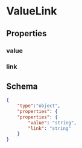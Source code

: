 # ValueLink
## Properties
### value
### link
## Schema
            
```json
{
    "type":"object",
    "properties": {
    "properties": {
        "value": "string",
        "link": "string"
    }
}
```
